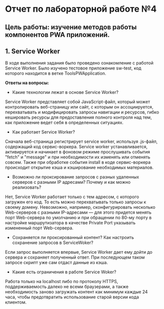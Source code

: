 # Отчет по лабораторной работе №4

## Цель работы: изучение методов работы компонентов PWA приложений.

## 1. Service Worker
В ходе выполнения задания было проведено ознакомление с работой Service Worker. Было изучено тестовое приложение sw-test, код которого находится в ветке ToolsPWApplication.

**Ответы на вопросы:**

* Какие технологии лежат в основе Service Worker?

Service Worker представляет собой JavaScript-файл, который может контролировать веб-страницу или сайт, с которым он ассоциируется, перехватывать и модифицировать запросы навигации и ресурсов,  гибко кешировать ресурсы для предоставления полного контроля над тем, как приложение ведет себя в определенных ситуациях.

* Как работает Service Worker?

Сначала веб-страница регистрирует service worker, используя .js-файл, содержащий код сервис-воркера. Service worker устанавливается, активируется и начинает в фоновом режиме прослушивать события "fetch" и "message" и при необходимости их изменять или отменять совсем. Также при обработке события install в коде сервис-воркера происходит открытие кэша и кэширование необходимых материалов.

* Возможно ли проксирование запросов с разных удаленных серверов с разными IP адресами? Почему и как можно реализовать?

Нет, Service Worker работает только с тем адресом, с которого загружен его код. То есть можно перехватывать только запросы к своему домену. Невозможно, например, сконфигурировать несколько Web-серверов с разными IP-адресами — для этого придется менять порт Web-сервера по умолчанию и при обращении по 80-му порту в настройке маршрутизатора в качестве Private Port указывать измененный порт Web-сервера.

* Сохраняется ли проксированный контент? Как настроить сохранение запросов в ServiceWoker?

Если запрос выполняется впервые, Service Worker дает ему дойти до сервера и сохраняет полученный ответ. При последующем таком запросе скрипт уже сам отдаст данные из кэша.

* Какие есть ограничения в работе Service Woker?

Работа только на localhost либо по протоколу HTTPS, поддерживаемость далеко не всеми браузерами, а также необходимость заново загружать контент как минимум каждые 24 часа, чтобы предотвратить использование старой версии кода клиентом.
